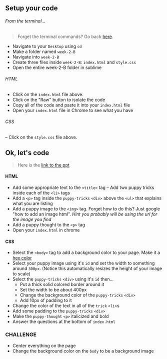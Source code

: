 ## Setup your code

###### From the terminal...
> Forget the terminal commands? Go back [here](https://github.com/codebug-tech/week-1-A).
- Navigate to your `Desktop` using `cd`
- Make a folder named `week-2-B`
- Navigate into `week-2-B`
- Create three files inside `week-2-B`: `index.html` and `style.css`
- Open the entire week-2-B folder in sublime


###### HTML
- Click on the `index.html` file above. 
- Click on the "Raw" button to isolate the code
- Copy all of the code and paste it into your `index.html` file
- Open your `index.html` file in Chrome to see what you have

###### CSS
– Click on the `style.css` file above.


## Ok, let's code
> Here is the [link to the ppt](https://www.dropbox.com/s/lbm6iyzjsrzz50b/week-2-B.pdf?dl=0)

#### HTML
- Add some appropriate text to the `<title>` tag
– Add two puppy tricks inside each of the `<li>` tags
- Add a `<p>` tag inside the `puppy-tricks` `<div>` above the `<ul>` that explains what you are listing
- Add a puppy image to the `<img>` tag. Forget how to do this? Just google "how to add an image html". 
  *Hint you probably will be using the url for the image you find*
- Add a puppy thought to the `<p>` tag
- Open your `index.html` in chrome

#### CSS
- Select the `<body>` tag to add a background color to your page. Make it a [hex color](https://www.google.com/search?safe=strict&ei=c8MTWv_UDILcjwTngoz4Ag&q=hex+color+picker&oq=hex+color+picker&gs_l=psy-ab.3..35i39k1j0i20i263k1j0l8.1789.3075.0.3212.8.8.0.0.0.0.222.540.0j2j1.3.0....0...1c.1.64.psy-ab..5.3.540...0i20i264k1.0.UzF9Vbe5x_8)
- Select your puppy image using it's `id` and set the width to something around `300px`. (Notice this automatically resizes the height of your image to scale)
- Select the `puppy-tricks` `<div>` using it's `id` then...
  - Put a thick solid colored border around it
  - Set the width to be about 400px
  - Change the background color of the `puppy-tricks` `<div>`
  - Add 10px of padding to it
- Change the color of the text in all of the `trick` `<li>`s
- Add some padding to the `puppy-tricks` `<div>`
- Make the `puppy-thought` `<p>` italicized and bold
- Answer the questions at the bottom of `index.html`

### CHALLENGE
- Center everything on the page
- Change the background color on the `body` to be a background image

